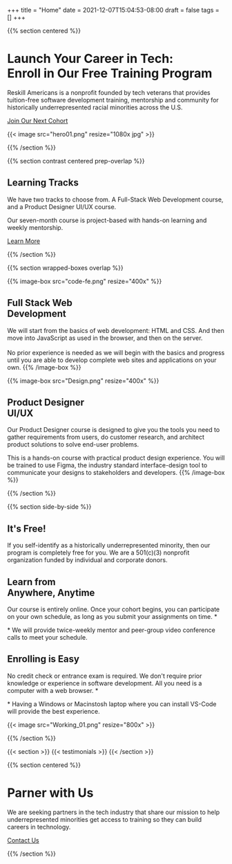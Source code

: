 +++
title = "Home"
date = 2021-12-07T15:04:53-08:00
draft = false
tags = []
+++

{{% section centered %}}

# Launch Your Career in Tech:<br>Enroll in Our Free Training Program

Reskill Americans is a nonprofit founded by tech veterans that provides
tuition-free software development training, mentorship and community for
historically underrepresented racial minorities across the U.S.

<a class="button-like standout" href="/enroll">Join Our Next Cohort</a>

{{< image src="hero01.png" resize="1080x jpg" >}}

{{% /section %}}


{{% section contrast centered prep-overlap %}}

## Learning Tracks

We have two tracks to choose from. A Full-Stack Web Development course, and a
Product Designer UI/UX course.

Our seven-month course is project-based with hands-on learning and weekly
mentorship.

<a class="button-like " href="/learn-more">Learn More</a>

{{% /section %}}


{{% section wrapped-boxes overlap %}}

{{% image-box src="code-fe.png" resize="400x" %}}
## Full Stack Web<br>Development
We will start from the basics of web development: HTML and CSS. And
then move into JavaScript as used in the browser, and then on the
server.<br><br>No prior experience is needed as we will begin with the
basics and progress until you are able to develop complete web sites and
applications on your own.
{{% /image-box %}}

{{% image-box src="Design.png" resize="400x" %}}
## Product Designer<br>UI/UX

Our Product Designer course is designed to give you the tools you need to gather requirements from users, do
customer research, and architect product solutions to solve end-user problems.

This is a hands-on course with practical product design experience. You will be
trained to use Figma, the industry standard interface-design tool to communicate
your designs to stakeholders and developers.
{{% /image-box %}}

{{% /section %}}


{{% section side-by-side %}}

<div>

## It's Free!

If you self-identify as a historically underrepresented minority, then
our program is completely free for you. We are a 501(c)(3) nonprofit
organization funded by individual and corporate donors.

## Learn from<br>Anywhere, Anytime

Our course is entirely online. Once your cohort begins, you can
participate on your own schedule, as long as you submit your assignments
on time.&nbsp;<span class="footnote-mark">*</span>

<p class="footnote">
* We will provide twice-weekly mentor and peer-group video conference
calls to meet your schedule.
</p>

## Enrolling is Easy

No credit check or entrance exam is required. We don't require prior
knowledge or experience in software development. All you need is a
computer with a web browser.&nbsp;<span class="footnote-mark">*</span>

<p class="footnote">
* Having a Windows or Macinstosh laptop where you can install VS-Code
will provide the best experience.
</p>

</div>

{{< image src="Working_01.png" resize="800x" >}}

{{% /section %}}


{{< section >}}
{{< testimonials >}}
{{< /section >}}


{{% section centered %}}

# Parner with Us

We are seeking partners in the tech industry that share our mission to help underrepresented minorities get access to training so they can build careers in technology.

<a class="button-like standout" href="mailto:{{< site-param email >}}" target="_blank">Contact Us</a>

{{% /section %}}
